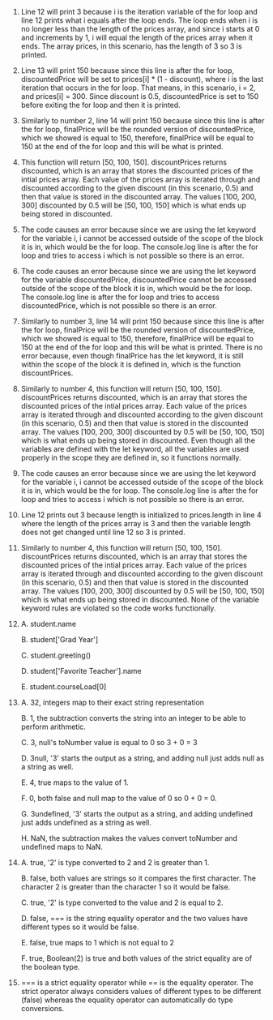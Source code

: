 1. Line 12 will print 3 because i is the iteration variable of the for loop and line 12 prints what i equals after the loop ends. The loop ends when i is no longer less than the length of the prices array, and since i starts at 0 and increments by 1, i will equal the length of the prices array when it ends. The array prices, in this scenario, has the length of 3 so 3 is printed.
2. Line 13 will print 150 because since this line is after the for loop, discountedPrice will be set to prices[i] * (1 - discount), where i is the last iteration that occurs in the for loop. That means, in this scenario, i = 2, and prices[i] = 300. Since discount is 0.5, discountedPrice is set to 150 before exiting the for loop and then it is printed.
3. Similarly to number 2, line 14 will print 150 because since this line is after the for loop, finalPrice will be the rounded version of discountedPrice, which we showed is equal to 150, therefore, finalPrice will be equal to 150 at the end of the for loop and this will be what is printed.
4. This function will return [50, 100, 150]. discountPrices returns discounted, which is an array that stores the discounted prices of the intial prices array. Each value of the prices array is iterated through and discounted according to the given discount (in this scenario, 0.5) and then that value is stored in the discounted array. The values [100, 200, 300] discounted by 0.5 will be [50, 100, 150] which is what ends up being stored in discounted.
5. The code causes an error because since we are using the let keyword for the variable i, i cannot be accessed outside of the scope of the block it is in, which would be the for loop. The console.log line is after the for loop and tries to access i which is not possible so there is an error.
6. The code causes an error because since we are using the let keyword for the variable discountedPrice, discountedPrice cannot be accessed outside of the scope of the block it is in, which would be the for loop. The console.log line is after the for loop and tries to access discountedPrice, which is not possible so there is an error.
7. Similarly to number 3, line 14 will print 150 because since this line is after the for loop, finalPrice will be the rounded version of discountedPrice, which we showed is equal to 150, therefore, finalPrice will be equal to 150 at the end of the for loop and this will be what is printed. There is no error because, even though finalPrice has the let keyword, it is still within the scope of the block it is defined in, which is the function discountPrices.
8. Similarly to number 4, this function will return [50, 100, 150]. discountPrices returns discounted, which is an array that stores the discounted prices of the intial prices array. Each value of the prices array is iterated through and discounted according to the given discount (in this scenario, 0.5) and then that value is stored in the discounted array. The values [100, 200, 300] discounted by 0.5 will be [50, 100, 150] which is what ends up being stored in discounted. Even though all the variables are defined with the let keyword, all the variables are used properly in the scope they are defined in, so it functions normally.
9. The code causes an error because since we are using the let keyword for the variable i, i cannot be accessed outside of the scope of the block it is in, which would be the for loop. The console.log line is after the for loop and tries to access i which is not possible so there is an error.
10. Line 12 prints out 3 because length is initialized to prices.length in line 4 where the length of the prices array is 3 and then the variable length does not get changed until line 12 so 3 is printed.
11. Similarly to number 4, this function will return [50, 100, 150]. discountPrices returns discounted, which is an array that stores the discounted prices of the intial prices array. Each value of the prices array is iterated through and discounted according to the given discount (in this scenario, 0.5) and then that value is stored in the discounted array. The values [100, 200, 300] discounted by 0.5 will be [50, 100, 150] which is what ends up being stored in discounted. None of the variable keyword rules are violated so the code works functionally.
12. A. student.name

    B. student['Grad Year']
    
    C. student.greeting()
    
    D. student['Favorite Teacher'].name
    
    E. student.courseLoad[0]
    
13. A. 32, integers map to their exact string representation

    B. 1, the subtraction converts the string into an integer to be able to perform arithmetic.

    C. 3, null's toNumber value is equal to 0 so 3 + 0 = 3

    D. 3null, '3' starts the output as a string, and adding null just adds null as a string as well.

    E. 4, true maps to the value of 1.

    F. 0, both false and null map to the value of 0 so 0 + 0 = 0.

    G. 3undefined, '3' starts the output as a string,  and adding undefined just adds undefined as a string as well.

    H. NaN, the subtraction makes the values convert toNumber and undefined maps to NaN.

14. A. true, '2' is type converted to 2 and 2 is greater than 1.

    B. false, both values are strings so it compares the first character. The character 2 is greater than the character 1 so it would be false.

    C. true, '2' is type converted to the value and 2 is equal to 2.

    D. false, === is the string equality operator and the two values have different types so it would be false.

    E. false, true maps to 1 which is not equal to 2

    F. true, Boolean(2) is true and both values of the strict equality are of the boolean type.

15. === is a strict equality operator while == is the equality operator. The strict operator always considers values of different types to be different (false) whereas the equality operator can automatically do type conversions.
